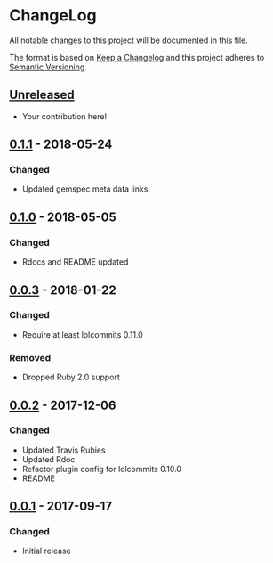 # ChangeLog

All notable changes to this project will be documented in this file.

The format is based on [Keep a Changelog](KeepAChangelog) and this project
adheres to [Semantic Versioning](Semver).

## [Unreleased]

- Your contribution here!

## [0.1.1] - 2018-05-24
### Changed
- Updated gemspec meta data links.

## [0.1.0] - 2018-05-05
### Changed
- Rdocs and README updated

## [0.0.3] - 2018-01-22
### Changed
- Require at least lolcommits 0.11.0

### Removed
- Dropped Ruby 2.0 support

## [0.0.2] - 2017-12-06
### Changed
- Updated Travis Rubies
- Updated Rdoc
- Refactor plugin config for lolcommits 0.10.0
- README

## [0.0.1] - 2017-09-17
### Changed
- Initial release

[Unreleased]: https://github.com/lolcommits/lolcommits-sample_plugin/compare/v0.1.1...HEAD
[0.1.1]: https://github.com/lolcommits/lolcommits-sample_plugin/compare/v0.1.0...v0.1.1
[0.1.0]: https://github.com/lolcommits/lolcommits-sample_plugin/compare/v0.0.3...v0.1.0
[0.0.3]: https://github.com/lolcommits/lolcommits-sample_plugin/compare/v0.0.2...v0.0.3
[0.0.2]: https://github.com/lolcommits/lolcommits-sample_plugin/compare/v0.0.1...v0.0.2
[0.0.1]: https://github.com/lolcommits/lolcommits-sample_plugin/compare/47018cf...v0.0.1
[KeepAChangelog]: http://keepachangelog.com/en/1.0.0/
[Semver]: http://semver.org/spec/v2.0.0.html
